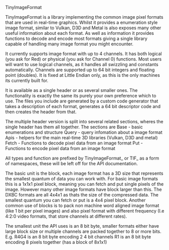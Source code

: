 TinyImageFormat

TinyImageFormat is a library implementing the common image pixel formats that are used in real-time graphics.
Whilst it provides a enumeration style image format, similar to Vulkan, D3D and Metal is also exposes many other useful information about each format. As well as information it provides functions to decode and encode most formats giving a single library capable of handling many image format you might encounter.

It currently supports image format with up to 4 channels. It has both logical (you ask for Red) or physical (you ask for Channel 0) functions. Most users will want to use logical channels, as it handles all swizzling and constants automatically. Channels are supported up to 64 bit integers and floating point (doubles). It is fixed at Little Endian only, as this is the only machines its currently built for.

It is available as a single header or as several smaller ones. The functionality is exactly the same its purely your own preference which to use. The files you include are generated by a custom code generator that takes a description of each format, generates a 64 bit descriptor code and then creates the header from that.

The multiple header version is split into several related sections, wheres the single header has them all together. The sections are
Base - basic enumerations and structure
Query - query infomation about a image format
Apis - helpers for the main real-time 3D libraries (Vulkan, D3D and metal)
Fetch - Functions to decode pixel data from an image format
Put - Functions to encode pixel data from an image format

All types and function are prefixed by TinyImageFormat_ or TIF_ as a form of namespaces, these will be left off for the API documentation.

The basic unit is the block, each image format has a 3D size that represents the smallest quantum of data you can work with. For basic image formats this is a 1x1x1 pixel block, meaning you can fetch and put single pixels of the image. However many other image formats have block larger than this. The DXBC formats are all 4x4x1 as thats the size of the compressed data. The smallest quantum you can fetch or put is a 4x4 pixel block.
Another common use of blocks is to pack non machine word aligned image format (like 1 bit per pixel images) and also pixel format with different frequency (I.e 4:2:0 video formats, that store channels at different rates).

The smallest unit the API uses is an 8 bit byte, smaller formats either have large block size or multiple channels are packed together to 8 or more bits.
E.g.
R4G4 is an 8 bit byte encoding 2 4 bit channels
R1 is an 8 bit byte encoding 8 pixels together (has a block of 8x1x1)

